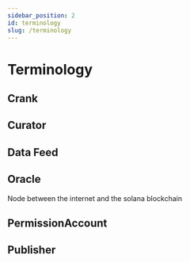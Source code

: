 ```yaml
---
sidebar_position: 2
id: terminology
slug: /terminology
---
```


# Terminology

## Crank

## Curator

## Data Feed

## Oracle

Node between the internet and the solana blockchain

## PermissionAccount

## Publisher
